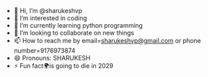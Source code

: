 - 👋 Hi, I’m @sharukeshvp
- 👀 I’m interested in coding 
- 🌱 I’m currently learning python programming 
- 💞️ I’m looking to collaborate on  new things 
- 📫 How to reach me  by email=sharukeshvp@gmail.com or phone number=9176973874
- 😄 Pronouns: SHARUKESH 
- ⚡ Fun fact🌍is going to die in 2029

<!---
sharukeshvp/sharukeshvp is a ✨ special ✨ repository because its `README.md` (this file) appears on your GitHub profile.
You can click the Preview link to take a look at your changes.
--->
